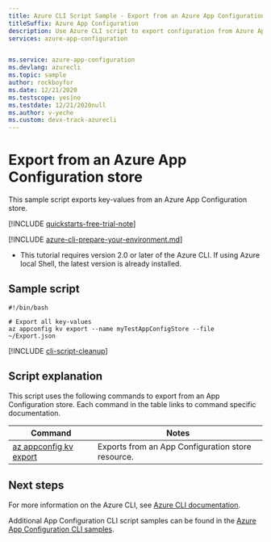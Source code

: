 ```yaml
---
title: Azure CLI Script Sample - Export from an Azure App Configuration Store
titleSuffix: Azure App Configuration
description: Use Azure CLI script to export configuration from Azure App Configuration
services: azure-app-configuration


ms.service: azure-app-configuration
ms.devlang: azurecli
ms.topic: sample
author: rockboyfor
ms.date: 12/21/2020
ms.testscope: yes|no
ms.testdate: 12/21/2020null
ms.author: v-yeche
ms.custom: devx-track-azurecli
---
```


# Export from an Azure App Configuration store

This sample script exports key-values from an Azure App Configuration store.

[!INCLUDE [quickstarts-free-trial-note](../../../includes/quickstarts-free-trial-note.md)]

[!INCLUDE [azure-cli-prepare-your-environment.md](../../../includes/azure-cli-prepare-your-environment.md)]

 - This tutorial requires version 2.0 or later of the Azure CLI. If using Azure local Shell, the latest version is already installed.

## Sample script

```azurecli
#!/bin/bash

# Export all key-values
az appconfig kv export --name myTestAppConfigStore --file ~/Export.json
```

[!INCLUDE [cli-script-cleanup](../../../includes/cli-script-clean-up.md)]

## Script explanation

This script uses the following commands to export from an App Configuration store. Each command in the table links to command specific documentation.

| Command | Notes |
|---|---|
| [az appconfig kv export](https://docs.azure.cn/cli/appconfig/kv#az_appconfig_kv_export) | Exports from an App Configuration store resource. |

## Next steps

For more information on the Azure CLI, see [Azure CLI documentation](https://docs.azure.cn/cli).

Additional App Configuration CLI script samples can be found in the [Azure App Configuration CLI samples](../cli-samples.md).



<!-- Update_Description: new article about cli export -->
<!--NEW.date: 12/21/2020-->
